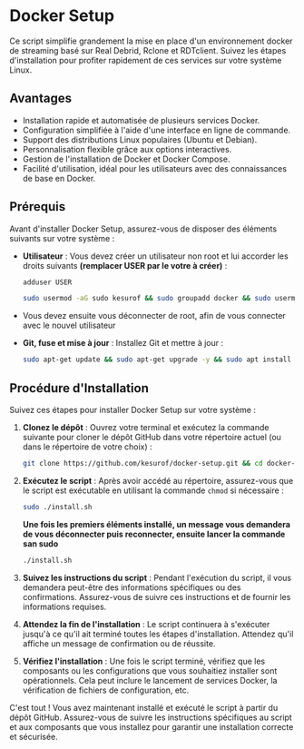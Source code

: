 # Docker Setup

Ce script simplifie grandement la mise en place d'un environnement docker de streaming basé sur Real Debrid, Rclone et RDTclient.
Suivez les étapes d'installation pour profiter rapidement de ces services sur votre système Linux.

## Avantages

- Installation rapide et automatisée de plusieurs services Docker.
- Configuration simplifiée à l'aide d'une interface en ligne de commande.
- Support des distributions Linux populaires (Ubuntu et Debian).
- Personnalisation flexible grâce aux options interactives.
- Gestion de l'installation de Docker et Docker Compose.
- Facilité d'utilisation, idéal pour les utilisateurs avec des connaissances de base en Docker.


## Prérequis

Avant d'installer Docker Setup, assurez-vous de disposer des éléments suivants sur votre système :

- **Utilisateur** : Vous devez créer un utilisateur non root et lui accorder les droits suivants **(remplacer USER par le votre à créer)** :
  
  ```bash
  adduser USER
  ```
  ```bash
  sudo usermod -aG sudo kesurof && sudo groupadd docker && sudo usermod -aG docker kesurof
  ```
- Vous devez ensuite vous déconnecter de root, afin de vous connecter avec le nouvel utilisateur

- **Git, fuse et mise à jour** : Installez Git et mettre à jour :
  
   ```bash
   sudo apt-get update && sudo apt-get upgrade -y && sudo apt install git -y && sudo apt install fuse -y
   ```
   
## Procédure d'Installation

Suivez ces étapes pour installer Docker Setup sur votre système :

1. **Clonez le dépôt** : Ouvrez votre terminal et exécutez la commande suivante pour cloner le dépôt GitHub dans votre répertoire actuel (ou dans le répertoire de votre choix) :

   ```bash
   git clone https://github.com/kesurof/docker-setup.git && cd docker-setup
   ```

2. **Exécutez le script** : Après avoir accédé au répertoire, assurez-vous que le script est exécutable en utilisant la commande `chmod` si nécessaire :

   ```bash
   sudo ./install.sh
   ```
   **Une fois les premiers éléments installé, un message vous demandera de vous déconnecter puis reconnecter, ensuite lancer la commande san sudo**
   ```bash
   ./install.sh
   ```

3. **Suivez les instructions du script** : Pendant l'exécution du script, il vous demandera peut-être des informations spécifiques ou des confirmations. Assurez-vous de suivre ces instructions et de fournir les informations requises.

4. **Attendez la fin de l'installation** : Le script continuera à s'exécuter jusqu'à ce qu'il ait terminé toutes les étapes d'installation. Attendez qu'il affiche un message de confirmation ou de réussite.

5. **Vérifiez l'installation** : Une fois le script terminé, vérifiez que les composants ou les configurations que vous souhaitiez installer sont opérationnels. Cela peut inclure le lancement de services Docker, la vérification de fichiers de configuration, etc.


C'est tout ! Vous avez maintenant installé et exécuté le script à partir du dépôt GitHub. Assurez-vous de suivre les instructions spécifiques au script et aux composants que vous installez pour garantir une installation correcte et sécurisée.
